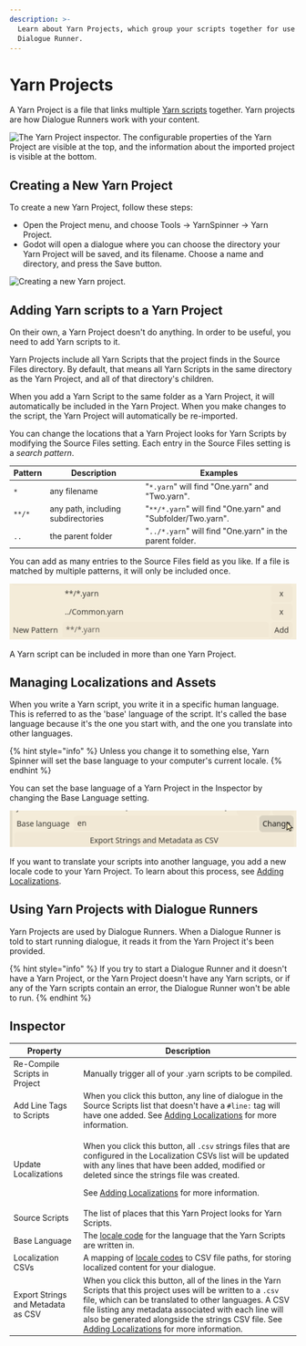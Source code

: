 ```yaml
---
description: >-
  Learn about Yarn Projects, which group your scripts together for use in a
  Dialogue Runner.
---
```


# Yarn Projects

A Yarn Project is a file that links multiple [Yarn scripts](yarn-scripts.md) together. Yarn projects are how Dialogue Runners work with your content.

![The Yarn Project inspector. The configurable properties of the Yarn Project are visible at the top, and the information about the imported project is visible at the bottom.](../../../.gitbook/assets/YarnSpinnerGodot-YarnProject-Inspector.png)

## Creating a New Yarn Project

To create a new Yarn Project, follow these steps:

* Open the Project menu, and choose Tools -> YarnSpinner -> Yarn Project.
* Godot will open a dialogue where you can choose the directory your Yarn Project will be saved, and its filename. Choose a name and directory, and press the Save button.

![Creating a new Yarn project.](../../../.gitbook/assets/YarnSpinnerGodot-Create-YarnProject.png)

## Adding Yarn scripts to a Yarn Project

On their own, a Yarn Project doesn't do anything. In order to be useful, you need to add Yarn scripts to it.

Yarn Projects include all Yarn Scripts that the project finds in the Source Files directory. By default, that means all Yarn Scripts in the same directory as the Yarn Project, and all of that directory's children.

When you add a Yarn Script to the same folder as a Yarn Project, it will automatically be included in the Yarn Project. When you make changes to the script, the Yarn Project will automatically be re-imported.

You can change the locations that a Yarn Project looks for Yarn Scripts by modifying the Source Files setting. Each entry in the Source Files setting is a _search pattern_.

| Pattern | Description                        | Examples                                                     |
| ------- | ---------------------------------- | ------------------------------------------------------------ |
| `*`     | any filename                       | "`*.yarn`" will find "One.yarn" and "Two.yarn".              |
| `**/*`  | any path, including subdirectories | "`**/*.yarn`" will find "One.yarn" and "Subfolder/Two.yarn". |
| `..`    | the parent folder                  | "`../*.yarn`" will find "One.yarn" in the parent folder.     |

You can add as many entries to the Source Files field as you like. If a file is matched by multiple patterns, it will only be included once.

![An example of a custom Source Files setting. In this example, the Yarn Project will use all .yarn files in the same folder and its sub-folders, as well as the file Common.yarn in the folder above it.](../../../../.gitbook/assets/YarnSpinner-Godot-source-scripts-patterns.png)

A Yarn script can be included in more than one Yarn Project.

## Managing Localizations and Assets

When you write a Yarn script, you write it in a specific human language. This is referred to as the 'base' language of the script. It's called the base language because it's the one you start with, and the one you translate into other languages.

{% hint style="info" %}
Unless you change it to something else, Yarn Spinner will set the base language to your computer's current locale.
{% endhint %}

You can set the base language of a Yarn Project in the Inspector by changing the Base Language setting.

![Updating the base language of a Yarn Project](../../../../.gitbook/assets/YarnSpinner-Godot-yarnproject-base-language.png)

If you want to translate your scripts into another language, you add a new locale code to your Yarn Project. To learn about this process, see [Adding Localizations](../localization.md).

## Using Yarn Projects with Dialogue Runners

Yarn Projects are used by Dialogue Runners. When a Dialogue Runner is told to start running dialogue, it reads it from the Yarn Project it's been provided.

{% hint style="info" %}
If you try to start a Dialogue Runner and it doesn't have a Yarn Project, or the Yarn Project doesn't have any Yarn scripts, or if any of the Yarn scripts contain an error, the Dialogue Runner won't be able to run.
{% endhint %}

## Inspector

| Property                           | Description                                                                                                                                                                                                                                                                                                                                                 |
| ---------------------------------- | ----------------------------------------------------------------------------------------------------------------------------------------------------------------------------------------------------------------------------------------------------------------------------------------------------------------------------------------------------------- |
| Re-Compile Scripts in Project      | Manually trigger all of your .yarn scripts to be compiled.                                                                                                                                                                                                                                                                                                  |
| Add Line Tags to Scripts           | When you click this button, any line of dialogue in the Source Scripts list that doesn't have a `#line:` tag will have one added. See [Adding Localizations](../localization.md) for more information.                                                                                                                                                      |
| Update Localizations               | <p>When you click this button, all <code>.csv</code> strings files that are configured in the Localization CSVs list will be updated with any lines that have been added, modified or deleted since the strings file was created.</p><p>See <a href="../localization.md">Adding Localizations</a> for more information.</p>                                 |
| Source Scripts                     | The list of places that this Yarn Project looks for Yarn Scripts.                                                                                                                                                                                                                                                                                           |
| Base Language                      | The [locale code](https://docs.godotengine.org/en/stable/tutorials/i18n/locales.html) for the language that the Yarn Scripts are written in.                                                                                                                                                                                                                |
| Localization CSVs                  | A mapping of [locale codes](https://docs.godotengine.org/en/stable/tutorials/i18n/locales.html) to CSV file paths, for storing localized content for your dialogue.                                                                                                                                                                                         |
| Export Strings and Metadata as CSV | When you click this button, all of the lines in the Yarn Scripts that this project uses will be written to a `.csv` file, which can be translated to other languages. A CSV file listing any metadata associated with each line will also be generated alongside the strings CSV file. See [Adding Localizations](../localization.md) for more information. |
